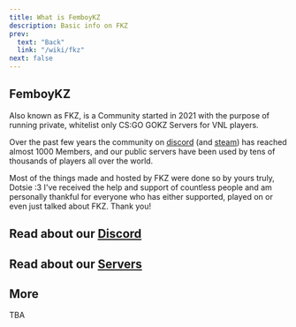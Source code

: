 ```yaml
---
title: What is FemboyKZ
description: Basic info on FKZ
prev:
  text: "Back"
  link: "/wiki/fkz"
next: false
---
```


## FemboyKZ

Also known as FKZ, is a Community started in 2021 with the purpose of running private, whitelist only CS:GO GOKZ Servers for VNL players.

Over the past few years the community on [discord](https://discord.gg/fkz) (and [steam](https://steamcommunity.com/groups/femboykz)) has reached almost 1000 Members, and our public servers have been used by tens of thousands of players all over the world.

Most of the things made and hosted by FKZ were done so by yours truly, Dotsie :3 I've received the help and support of countless people and am personally thankful for everyone who has either supported, played on or even just talked about FKZ. Thank you!

## Read about our [Discord](/wiki/fkz/discord)

## Read about our [Servers](/wiki/fkz/servers)

## More

TBA
